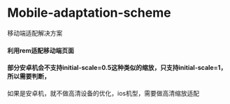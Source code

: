 # Mobile-adaptation-scheme
移动端适配解决方案

#### 利用rem适配移动端页面
#### 部分安卓机会不支持initial-scale=0.5这种类似的缩放，只支持initial-scale=1，所以需要判断，
如果是安卓机，就不做高清设备的优化，ios机型，需要做高清缩放适配
